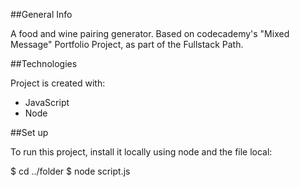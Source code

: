 ##General Info

A food and wine pairing generator. Based on codecademy's "Mixed Message" Portfolio Project, as part of the Fullstack Path.

##Technologies

Project is created with:

- JavaScript
- Node

##Set up

To run this project, install it locally using node and the file local:

$ cd ../folder
$ node script.js
